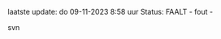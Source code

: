laatste update: 
do 09-11-2023  8:58   uur 
Status: FAALT - fout - 
<div class="service R">svn</div>